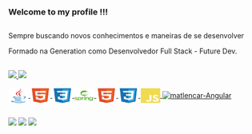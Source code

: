 ### Welcome to my profile !!!

##
Sempre buscando novos conhecimentos e maneiras de se desenvolver

Formado na Generation como Desenvolvedor Full Stack - 
Future Dev.

##

<div>
  <a href="https://github.com/matlencar">
  <img height="180em" src="https://github-readme-stats.vercel.app/api/?username=matlencar&count_private=true&show_icons=true"/>
  <img height="180em" src="https://github-readme-stats.vercel.app/api/top-langs/?username=matlencar&layout=compact&langs_count=8&hide=HCL"/></div>
<div style="display: inline_block"><br>
  
<div>
   <img align="center" alt="matlencar-java" height="30" width="40" src="https://raw.githubusercontent.com/devicons/devicon/master/icons/java/java-original.svg">
   <img align="center" alt="matlencar-HTML" height="30" width="40" src="https://raw.githubusercontent.com/devicons/devicon/master/icons/html5/html5-original.svg">
   <img align="center" alt="matlencar-CSS" height="30" width="40" src="https://raw.githubusercontent.com/devicons/devicon/master/icons/css3/css3-original.svg">
   <img align="center" alt="matlencar-spring" height="30" width="40" src="https://raw.githubusercontent.com/devicons/devicon/master/icons/spring/spring-original-wordmark.svg">
   <img align="center" alt="matlencar-HTML" height="30" width="40" src="https://raw.githubusercontent.com/devicons/devicon/master/icons/html5/html5-original.svg">
   <img align="center" alt="matlencar-CSS" height="30" width="40" src="https://raw.githubusercontent.com/devicons/devicon/master/icons/css3/css3-original.svg">
   <img align="center" alt="matlencar-Js" height="30" width="40" src="https://raw.githubusercontent.com/devicons/devicon/master/icons/javascript/javascript-plain.svg">
   <img align="center" alt="matlencar-Angular" height="30" width="40" src="https://raw.githubusercontent.com/devicons/devicons/master/icons/angularjs/angularjs-original.svg">
</div>
  
  ##

  <div> 
  <a href="https://www.instagram.com/mathlencar/" target="_blank"><img src="https://img.shields.io/badge/-Instagram-%23E4405F?style=for-the-badge&logo=instagram&logoColor=white"  target="_blank"></a>
  <a href = "mailto:malencar292@gmail.com"><img src="https://img.shields.io/badge/-Gmail-%23333?style=for-the-badge&logo=gmail&logoColor=white" target="_blank"></a>
  <a href="https://www.linkedin.com/in/matheus-alencar-silva-26894a109/" target="_blank"><img src="https://img.shields.io/badge/-LinkedIn-%230077B5?style=for-the-badge&logo=linkedin&logoColor=white" target="_blank"></a> 
   <a href="https://github.com/matlencar/" target="_blank"><img src="https://img.shields.io/badge/GitHub-100000?style=for-the-badge&logo=github&logoColor=white 
</div>
